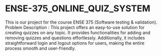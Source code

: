# ENSE-375_ONLINE_QUIZ_SYSTEM
This is our project for the course ENSE 375 (Software testing &amp; validation).
Problem Description : This project offers an easy-to-use solution for creating quizzes on any topic. It provides functionalities for adding and removing quizzes and questions effortlessly. Additionally, it includes straightforward login and logout options for users, making the entire process smooth and user-friendly.
